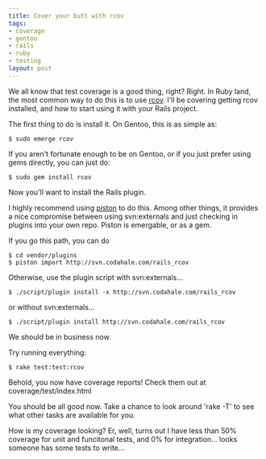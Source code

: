 ```yaml
--- 
title: Cover your butt with rcov
tags: 
- coverage
- gentoo
- rails
- ruby
- testing
layout: post
---
```

We all know that test coverage is a good thing, right? Right. In Ruby land, the most common way to do this is to use [rcov](http://eigenclass.org/hiki.rb?rcov). I'll be covering getting rcov installed, and how to start using it with your Rails project.

The first thing to do is install it. On Gentoo, this is as simple as:

    $ sudo emerge rcov

If you aren't fortunate enough to be on Gentoo, or if you just prefer using gems directly, you can just do:

    $ sudo gem install rcov

Now you'll want to install the Rails plugin.

I highly recommend using [piston](http://piston.rubyforge.org) to do this. Among other things, it provides a nice compromise between using svn:externals and just checking in plugins into your own repo. Piston is emergable, or as a gem.

If you go this path, you can do

    $ cd vendor/plugins
	$ piston import http://svn.codahale.com/rails_rcov

Otherwise, use the plugin script with svn:externals...

	$ ./script/plugin install -x http://svn.codahale.com/rails_rcov 

or without svn:externals...

    $ ./script/plugin install http://svn.codahale.com/rails_rcov


We should be in business now.

Try running everything:

    $ rake test:test:rcov

Behold, you now have coverage reports! Check them out at coverage/test/index.html

You should be all good now. Take a chance to look around 'rake -T' to see what other tasks are available for you.

How is my coverage looking? Er, well, turns out I have less than 50% coverage for unit and funcitonal tests, and 0% for integration... looks someone has some tests to write...

